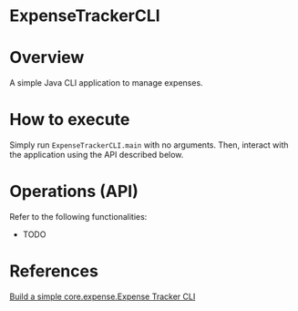 # ExpenseTrackerCLI

# Overview

A simple Java CLI application to manage expenses.

# How to execute

Simply run `ExpenseTrackerCLI.main` with no arguments.
Then, interact with the application using the API described below.

# Operations (API)

Refer to the following functionalities:

- TODO

# References

[Build a simple core.expense.Expense Tracker CLI](https://roadmap.sh/projects/expense-tracker)